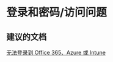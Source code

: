 <properties
    pageTitle="sign-in and passwords/access issues"
    description="登录和密码/访问问题"
    service="microsoft.activedirectory"
    resource="activedirectory"
    authors="aashu"
    displayOrder=""
    selfHelpType="generic"
    supportTopicIds="32045777"
    resourceTags=""
    productPesIds="14785"
    cloudEnvironments="public"
/>


# 登录和密码/访问问题


## **建议的文档**
[无法登录到 Office 365、Azure 或 Intune](http://support.microsoft.com/kb/2412085)



<!--HONumber=Jul16_HO4-->


